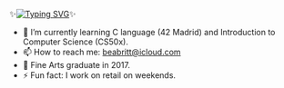 
✨[![Typing SVG](https://readme-typing-svg.demolab.com?font=Fira+Code&size=26&duration=4000&pause=1000&color=B298F7&center=true&random=false&width=600&lines=Hi%2C+it's+Beatriz+Camino;I'm+a+software+development+student;in+42+Madrid+%3AD)](https://git.io/typing-svg)✨

- 🌱 I’m currently learning C language (42 Madrid) and Introduction to Computer Science (CS50x).
- 📫 How to reach me: beabritt@icloud.com
- 🎨 Fine Arts graduate in 2017.
- ⚡ Fun fact: I work on retail on weekends.

<!--
**beabritt/beabritt** is a ✨ _special_ ✨ repository because its `README.md` (this file) appears on your GitHub profile.
-->
